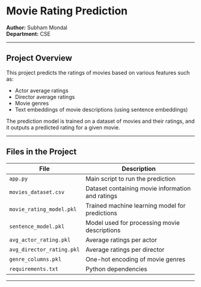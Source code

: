 # Movie Rating Prediction

**Author:** Subham Mondal  
**Department:** CSE  

---

## Project Overview

This project predicts the ratings of movies based on various features such as:

- Actor average ratings
- Director average ratings
- Movie genres
- Text embeddings of movie descriptions (using sentence embeddings)

The prediction model is trained on a dataset of movies and their ratings, and it outputs a predicted rating for a given movie.

---

## Files in the Project

| File | Description |
|------|-------------|
| `app.py` | Main script to run the prediction |
| `movies_dataset.csv` | Dataset containing movie information and ratings |
| `movie_rating_model.pkl` | Trained machine learning model for predictions |
| `sentence_model.pkl` | Model used for processing movie descriptions |
| `avg_actor_rating.pkl` | Average ratings per actor |
| `avg_director_rating.pkl` | Average ratings per director |
| `genre_columns.pkl` | One-hot encoding of movie genres |
| `requirements.txt` | Python dependencies |

---


